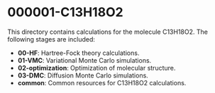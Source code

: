 # 000001-C13H18O2
This directory contains calculations for the molecule C13H18O2. The following stages are included:
- **00-HF**: Hartree-Fock theory calculations.
- **01-VMC**: Variational Monte Carlo simulations.
- **02-optimization**: Optimization of molecular structure.
- **03-DMC**: Diffusion Monte Carlo simulations.
- **common**: Common resources for C13H18O2 calculations.

